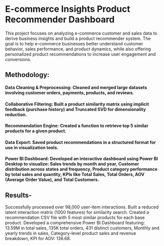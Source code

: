 # E-commerce Insights Product Recommender Dashboard
This project focuses on analyzing e-commerce customer and sales data to derive business insights and build a product recommender system. The goal is to help e-commerce businesses better understand customer behavior, sales performance, and product dynamics, while also offering personalized product recommendations to increase user engagement and conversions.

## Methodology:
#### Data Cleaning & Preprocessing: Cleaned and merged large datasets involving customer orders, payments, products, and reviews.
#### Collaborative Filtering: Built a product similarity matrix using implicit feedback (purchase history) and Truncated SVD for dimensionality reduction.
#### Recommendation Engine: Created a function to retrieve top 5 similar products for a given product.
#### Data Export: Saved product recommendations in a structured format for use in visualization tools.
#### Power BI Dashboard: Developed an interactive dashboard using Power BI Desktop to visualize: Sales trends by month and year, Customer distribution across states and frequency, Product category performance by total sales and quantity, KPIs like Total Sales, Total Orders, AOV (Average Order Value), and Total Customers.
  
## Results-
Successfully processed over 98,000 user-item interactions.
Built a reduced latent interaction matrix (1000 features) for similarity search.
Created a recommendation CSV file with 5 most similar products for each base product.
Developed a comprehensive Power BI Dashboard featuring:
  13.59M in total sales,
  135K total orders,
  431 distinct customers,
  Monthly and yearly trends in sales,
  Category-level product sales and revenue breakdown,
  KPI for AOV: 136.68.
